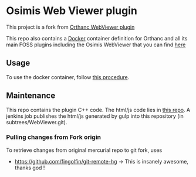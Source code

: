 # Osimis Web Viewer plugin

This project is a fork from [Orthanc WebViewer plugin](http://www.orthanc-server.com/static.php?page=web-viewer)

This repo also contains a [Docker](https://www.docker.com/) container definition for Orthanc and all its main FOSS plugins including the Osimis WebViewer that you can find [here](https://hub.docker.com/r/osimis/orthanc-webviewer-plugin/builds/)

## Usage

To use the docker container, follow [this procedure](https://bitbucket.org/snippets/osimis/eynLn).

## Maintenance

This repo contains the plugin C++ code.  The html/js code lies in [this repo](https://bitbucket.org/osimis/osimis-webviewer).  A jenkins job publishes the html/js generated by gulp into this repository (in subtrees/WebViewer.git).

### Pulling changes from Fork origin
To retrieve changes from original mercurial repo to git fork, uses
- https://github.com/fingolfin/git-remote-hg 
-> This is insanely awesome, thanks god !